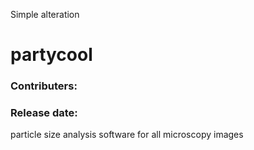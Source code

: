 Simple alteration

# partycool
### Contributers:
### Release date:
particle size analysis software for all microscopy images

